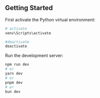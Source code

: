 ## Getting Started

First activate the Python virtual environment:
```bash
# activate
venv\Scripts\activate

#deactivate
deactivate
```

Run the development server:

```bash
npm run dev
# or
yarn dev
# or
pnpm dev
# or
bun dev
```